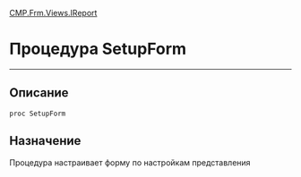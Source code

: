 ﻿---
Link: CMP.Frm.Views.IReport.@SetupForm
---

<!---  Навигация
[Имя проекта](#) :
-->
[CMP.Frm.Views.IReport](Default)

# Процедура SetupForm
---

## Описание

    proc SetupForm

<!--
## Аргументы{#Args}

### Аргумент1

Описание аргумента 1
-->

## Назначение

Процедура настраивает форму по настройкам представления

<!--
## Пример

    SetupForm...
-->

